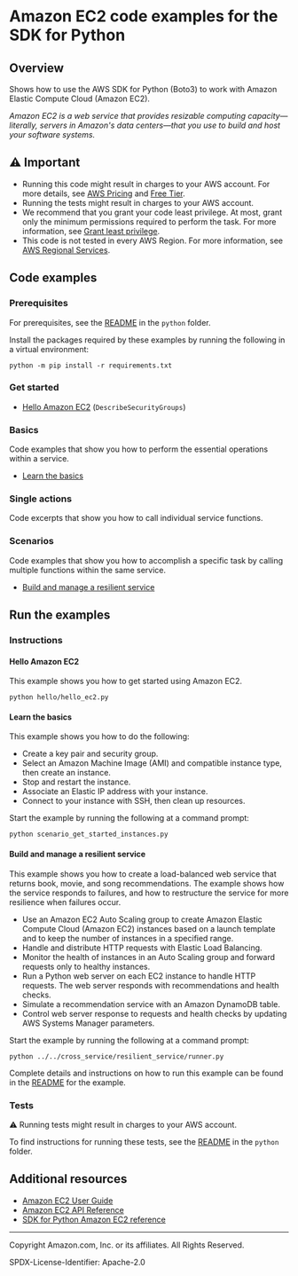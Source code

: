 # Amazon EC2 code examples for the SDK for Python

## Overview

Shows how to use the AWS SDK for Python (Boto3) to work with Amazon Elastic Compute Cloud (Amazon EC2).

<!--custom.overview.start-->
<!--custom.overview.end-->

_Amazon EC2 is a web service that provides resizable computing capacity—literally, servers in Amazon's data centers—that you use to build and host your software systems._

## ⚠ Important

* Running this code might result in charges to your AWS account. For more details, see [AWS Pricing](https://aws.amazon.com/pricing/) and [Free Tier](https://aws.amazon.com/free/).
* Running the tests might result in charges to your AWS account.
* We recommend that you grant your code least privilege. At most, grant only the minimum permissions required to perform the task. For more information, see [Grant least privilege](https://docs.aws.amazon.com/IAM/latest/UserGuide/best-practices.html#grant-least-privilege).
* This code is not tested in every AWS Region. For more information, see [AWS Regional Services](https://aws.amazon.com/about-aws/global-infrastructure/regional-product-services).

<!--custom.important.start-->
<!--custom.important.end-->

## Code examples

### Prerequisites

For prerequisites, see the [README](../../README.md#Prerequisites) in the `python` folder.

Install the packages required by these examples by running the following in a virtual environment:

```
python -m pip install -r requirements.txt
```

<!--custom.prerequisites.start-->
<!--custom.prerequisites.end-->

### Get started

- [Hello Amazon EC2](hello/hello_ec2.py#L11) (`DescribeSecurityGroups`)


### Basics

Code examples that show you how to perform the essential operations within a service.

- [Learn the basics](scenario_get_started_instances.py)


### Single actions

Code excerpts that show you how to call individual service functions.


### Scenarios

Code examples that show you how to accomplish a specific task by calling multiple
functions within the same service.

- [Build and manage a resilient service](../../cross_service/resilient_service/runner.py)


<!--custom.examples.start-->
<!--custom.examples.end-->

## Run the examples

### Instructions


<!--custom.instructions.start-->
<!--custom.instructions.end-->

#### Hello Amazon EC2

This example shows you how to get started using Amazon EC2.

```
python hello/hello_ec2.py
```

#### Learn the basics

This example shows you how to do the following:

- Create a key pair and security group.
- Select an Amazon Machine Image (AMI) and compatible instance type, then create an instance.
- Stop and restart the instance.
- Associate an Elastic IP address with your instance.
- Connect to your instance with SSH, then clean up resources.

<!--custom.basic_prereqs.ec2_Scenario_GetStartedInstances.start-->
<!--custom.basic_prereqs.ec2_Scenario_GetStartedInstances.end-->

Start the example by running the following at a command prompt:

```
python scenario_get_started_instances.py
```


<!--custom.basics.ec2_Scenario_GetStartedInstances.start-->
<!--custom.basics.ec2_Scenario_GetStartedInstances.end-->


#### Build and manage a resilient service

This example shows you how to create a load-balanced web service that returns book, movie, and song recommendations. The example shows how the service responds to failures, and how to restructure the service for more resilience when failures occur.

- Use an Amazon EC2 Auto Scaling group to create Amazon Elastic Compute Cloud (Amazon EC2) instances based on a launch template and to keep the number of instances in a specified range.
- Handle and distribute HTTP requests with Elastic Load Balancing.
- Monitor the health of instances in an Auto Scaling group and forward requests only to healthy instances.
- Run a Python web server on each EC2 instance to handle HTTP requests. The web server responds with recommendations and health checks.
- Simulate a recommendation service with an Amazon DynamoDB table.
- Control web server response to requests and health checks by updating AWS Systems Manager parameters.

<!--custom.scenario_prereqs.cross_ResilientService.start-->
<!--custom.scenario_prereqs.cross_ResilientService.end-->

Start the example by running the following at a command prompt:

```
python ../../cross_service/resilient_service/runner.py
```


<!--custom.scenarios.cross_ResilientService.start-->
Complete details and instructions on how to run this example can be found in the
[README](../../cross_service/resilient_service/README.md) for the example.
<!--custom.scenarios.cross_ResilientService.end-->

### Tests

⚠ Running tests might result in charges to your AWS account.


To find instructions for running these tests, see the [README](../../README.md#Tests)
in the `python` folder.



<!--custom.tests.start-->
<!--custom.tests.end-->

## Additional resources

- [Amazon EC2 User Guide](https://docs.aws.amazon.com/AWSEC2/latest/UserGuide/concepts.html)
- [Amazon EC2 API Reference](https://docs.aws.amazon.com/AWSEC2/latest/APIReference/Welcome.html)
- [SDK for Python Amazon EC2 reference](https://boto3.amazonaws.com/v1/documentation/api/latest/reference/services/ec2.html)

<!--custom.resources.start-->
<!--custom.resources.end-->

---

Copyright Amazon.com, Inc. or its affiliates. All Rights Reserved.

SPDX-License-Identifier: Apache-2.0